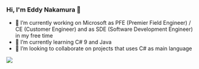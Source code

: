 ### Hi, I'm Eddy Nakamura 👋

- 🔭 I’m currently working on Microsoft as PFE (Premier Field Engineer) / CE (Customer Engineer) and as SDE (Software Development Engineer) in my free time
- 🌱 I’m currently learning C# 9 and Java
- 👯 I’m looking to collaborate on projects that uses C# as main language

<img src="https://github-readme-stats.vercel.app/api?username=eddynaka&&show_icons=true" />

<!--
**eddynaka/eddynaka** is a ✨ _special_ ✨ repository because its `README.md` (this file) appears on your GitHub profile.

Here are some ideas to get you started:

- 🤔 I’m looking for help with ...
- 💬 Ask me about ...
- 📫 How to reach me: ...
- 😄 Pronouns: ...
- ⚡ Fun fact: ...
-->

